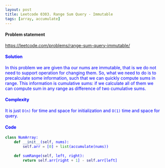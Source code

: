 ```yaml
---
layout: post
title: Leetcode 0303. Range Sum Query - Immutable
tags: [array, accumulate]
---
```


#### Problem statement

<a href="https://leetcode.com/problems/range-sum-query-immutable/"> <font color = blue>https://leetcode.com/problems/range-sum-query-immutable/

#### Solution
In this problem we are given tha our nums are immutable, that is we do not need to support operation for changing them. So, what we need to do is to precalculate some information, such that we can quickly compute sums in range. This information is cumulative sums: if we calculate all of them we can compute sum in any range as difference of two cumulative sums.

#### Complexity
It is just `O(n)` for time and space for initialization and `O(1)` time and space for query.

#### Code
```python
class NumArray:
    def __init__(self, nums):
        self.arr = [0] + list(accumulate(nums))
        
    def sumRange(self, left, right):
        return self.arr[right + 1] - self.arr[left]
```